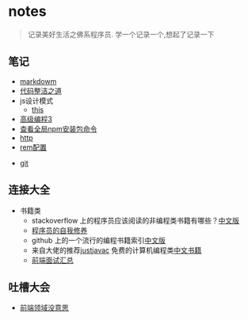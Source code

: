 # notes
> 记录美好生活之佛系程序员. 学一个记录一个,想起了记录一下

## 笔记
- [markdowm](./markdown.md)
- [代码整洁之道](./javascript/neatCode.md)
- js设计模式
    - [this](./javascript/js设计模式实践/章2-this.md)
- [高级编程3](./javascript/高级程序3/Object_oriented6.md)
- [查看全局npm安装包命令](./javascript/npm_global.md)
- [http](./javscript/http.md)
- [rem配置](./basicFile/rem.js)
<!-- - [js继承](./js_proto.js) -->
- [git](./gitOrder/gitNotes.md)

## 连接大全
 - 书籍类
    - stackoverflow 上的程序员应该阅读的非编程类书籍有哪些？[中文版](https://justjavac.com/other/2012/05/15/qualified-programmer-should-read-what-books.html)
    - [程序员的自我修养](https://www.kancloud.cn/kancloud/a-programmer-prepares/78164)
    - github 上的一个流行的编程书籍索引[中文版](https://github.com/EbookFoundation/free-programming-books/blob/master/free-programming-books-zh.md)
    - 来自大佬的推荐[justjavac](https://weibo.com/justjavac?is_hot=1) 免费的计算机编程类[中文书籍](https://github.com/justjavac/free-programming-books-zh_CN)
    - [前端面试汇总](https://www.yuque.com/achoupenti/kb/peen4e/edit)
## 吐槽大会
- [前端领域没意思](./teasingCode/我看到的程序员现状.md)
